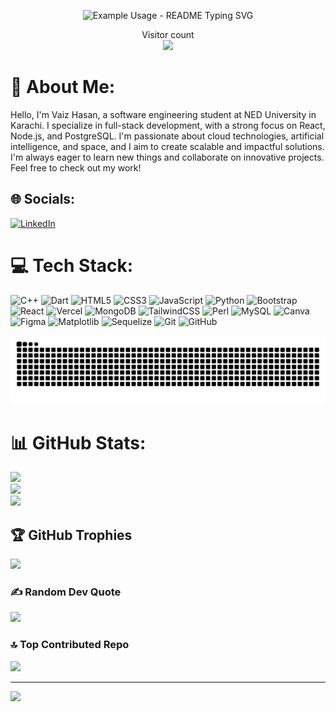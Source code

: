 <p align="center">
  <img src="https://readme-typing-svg.demolab.com/?lines=Hello+There!+%F0%9F%96%90;This+is+Vaiz+Hasan.;Software+Engineer+%F0%9F%92%BB;Full+stack+Developer&color=33f0ff&weight=900&font=Fira%20Code&center=true&width=435&height=50&duration=4000&pause=1000" alt="Example Usage - README Typing SVG">
</p>

<p align="center"> 
  Visitor count<br>
  <img src="https://profile-counter.glitch.me/VaizHasan/count.svg"/>
</p>

# 💫 About Me:
Hello, I'm Vaiz Hasan, a software engineering student at NED University in Karachi. I specialize in full-stack development, with a strong focus on React, Node.js, and PostgreSQL. I'm passionate about cloud technologies, artificial intelligence, and space, and I aim to create scalable and impactful solutions. I'm always eager to learn new things and collaborate on innovative projects. Feel free to check out my work!

## 🌐 Socials:
[![LinkedIn](https://img.shields.io/badge/LinkedIn-%230077B5.svg?logo=linkedin&logoColor=white)](https://www.linkedin.com/in/vaizhasan)

# 💻 Tech Stack:
![C++](https://img.shields.io/badge/c++-%2300599C.svg?style=for-the-badge&logo=c%2B%2B&logoColor=white) ![Dart](https://img.shields.io/badge/dart-%230175C2.svg?style=for-the-badge&logo=dart&logoColor=white) ![HTML5](https://img.shields.io/badge/html5-%23E34F26.svg?style=for-the-badge&logo=html5&logoColor=white) ![CSS3](https://img.shields.io/badge/css3-%231572B6.svg?style=for-the-badge&logo=css3&logoColor=white) ![JavaScript](https://img.shields.io/badge/javascript-%23323330.svg?style=for-the-badge&logo=javascript&logoColor=%23F7DF1E) ![Python](https://img.shields.io/badge/python-3670A0?style=for-the-badge&logo=python&logoColor=ffdd54) ![Bootstrap](https://img.shields.io/badge/bootstrap-%238511FA.svg?style=for-the-badge&logo=bootstrap&logoColor=white) ![React](https://img.shields.io/badge/react-%2320232a.svg?style=for-the-badge&logo=react&logoColor=%2361DAFB) ![Vercel](https://img.shields.io/badge/vercel-%23000000.svg?style=for-the-badge&logo=vercel&logoColor=white) ![MongoDB](https://img.shields.io/badge/MongoDB-%234ea94b.svg?style=for-the-badge&logo=mongodb&logoColor=white) ![TailwindCSS](https://img.shields.io/badge/tailwindcss-%2338B2AC.svg?style=for-the-badge&logo=tailwind-css&logoColor=white) ![Perl](https://img.shields.io/badge/perl-%2339457E.svg?style=for-the-badge&logo=perl&logoColor=white) ![MySQL](https://img.shields.io/badge/mysql-4479A1.svg?style=for-the-badge&logo=mysql&logoColor=white) ![Canva](https://img.shields.io/badge/Canva-%2300C4CC.svg?style=for-the-badge&logo=Canva&logoColor=white) ![Figma](https://img.shields.io/badge/figma-%23F24E1E.svg?style=for-the-badge&logo=figma&logoColor=white) ![Matplotlib](https://img.shields.io/badge/Matplotlib-%23ffffff.svg?style=for-the-badge&logo=Matplotlib&logoColor=black) ![Sequelize](https://img.shields.io/badge/Sequelize-52B0E7?style=for-the-badge&logo=Sequelize&logoColor=white) ![Git](https://img.shields.io/badge/git-%23F05033.svg?style=for-the-badge&logo=git&logoColor=white) ![GitHub](https://img.shields.io/badge/github-%23121011.svg?style=for-the-badge&logo=github&logoColor=white)

![snake gif](https://github.com/VaizHasan/VaizHasan/blob/output/github-snake-dark.svg)

# 📊 GitHub Stats:
![](https://github-readme-stats.vercel.app/api?username=VaizHasan&theme=radical&hide_border=false&include_all_commits=true&count_private=true)<br/>
![](https://github-readme-streak-stats.herokuapp.com/?user=VaizHasan&theme=radical&hide_border=false)<br/>
![](https://github-readme-stats.vercel.app/api/top-langs/?username=VaizHasan&theme=radical&hide_border=false&include_all_commits=true&count_private=true&layout=compact)

## 🏆 GitHub Trophies
![](https://github-profile-trophy.vercel.app/?username=VaizHasan&theme=radical&no-frame=false&no-bg=true&margin-w=4)

### ✍️ Random Dev Quote
![](https://quotes-github-readme.vercel.app/api?type=horizontal&theme=radical)

### 🔝 Top Contributed Repo
![](https://github-contributor-stats.vercel.app/api?username=VaizHasan&limit=5&theme=radical&combine_all_yearly_contributions=true)

---
[![](https://visitcount.itsvg.in/api?id=VaizHasan&icon=0&color=0)](https://visitcount.itsvg.in)

<!-- Proudly created with GPRM ( https://gprm.itsvg.in ) -->
